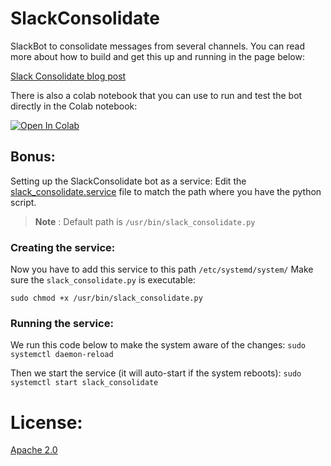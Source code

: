 # SlackConsolidate
SlackBot to consolidate messages from several channels. You can read more about how to build and get this up and running in the page below:

[Slack Consolidate blog post](https://supabase.com/blog/slack-consolidate-slackbot-to-consolidate-messages?utm_source=github&utm_medium=social&utm_campaign=blog-content)

There is also a colab notebook that you can use to run and test the bot directly in the Colab notebook:

[![Open In Colab](https://colab.research.google.com/assets/colab-badge.svg)](https://colab.research.google.com/github/mansueli/SlackConsolidate/blob/main/SlackConsolidate_bot.ipynb)

## Bonus:
Setting up the SlackConsolidate bot as a service:
Edit the [slack_consolidate.service](https://github.com/mansueli/SlackConsolidate/blob/main/slack_consolidate.service) file to match the path where you have the python script.

>**Note** 
>: Default path is `/usr/bin/slack_consolidate.py`

### Creating the service:
Now you have to add this service to this path `/etc/systemd/system/`
Make sure the `slack_consolidate.py` is executable:

`sudo chmod +x /usr/bin/slack_consolidate.py`

### Running the service:
We run this code below to make the system aware of the changes:
`sudo systemctl daemon-reload`

Then we start the service (it will auto-start if the system reboots):
`sudo systemctl start slack_consolidate`

# License:
[Apache 2.0](https://github.com/mansueli/SlackConsolidate/blob/main/LICENSE) 
